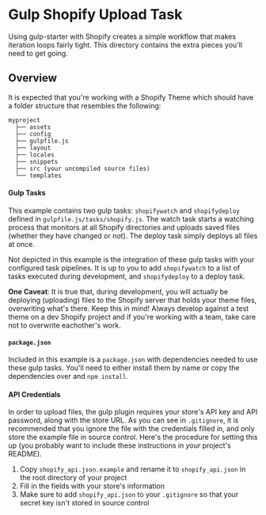 # Gulp Shopify Upload Task

Using gulp-starter with Shopify creates a simple workflow that makes iteration loops fairly tight. This directory contains the extra pieces you'll need to get going.

## Overview

It is expected that you're working with a Shopify Theme which should have a folder structure that resembles the following:

```
myproject
  ├── assets
  ├── config
  ├── gulpfile.js
  ├── layout
  ├── locales
  ├── snippets
  ├── src (your uncompiled source files)
  └── templates
```

#### Gulp Tasks

This example contains two gulp tasks: `shopifywatch` and `shopifydeploy` defined in `gulpfile.js/tasks/shopify.js`. The watch task starts a watching process that monitors at all Shopify directories and uploads saved files (whether they have changed or not). The deploy task simply deploys all files at once.

Not depicted in this example is the integration of these gulp tasks with your configured task pipelines. It is up to you to add `shopifywatch` to a list of tasks executed during development, and `shopifydeploy` to a deploy task.

**One Caveat**: It is true that, during development, you will actually be deploying (uploading) files to the Shopify server that holds your theme files, overwriting what's there. Keep this in mind! Always develop against a test theme on a dev Shopify project and if you're working with a team, take care not to overwrite eachother's work.

#### `package.json`

Included in this example is a `package.json` with dependencies needed to use these gulp tasks. You'll need to either install them by name or copy the dependencies over and `npm install`.

#### API Credentials

In order to upload files, the gulp plugin requires your store's API key and API password, along with the store URL. As you can see in `.gitignore`, it is recommended that you ignore the file with the credentials filled in, and only store the example file in source control. Here's the procedure for setting this up (you probably want to include these instructions in _your_ project's README).

1. Copy `shopify_api.json.example` and rename it to `shopify_api.json` in the root directory of your project
2. Fill in the fields with your store's information
3. Make sure to add `shopify_api.json` to your `.gitignore` so that your secret key isn't stored in source control
